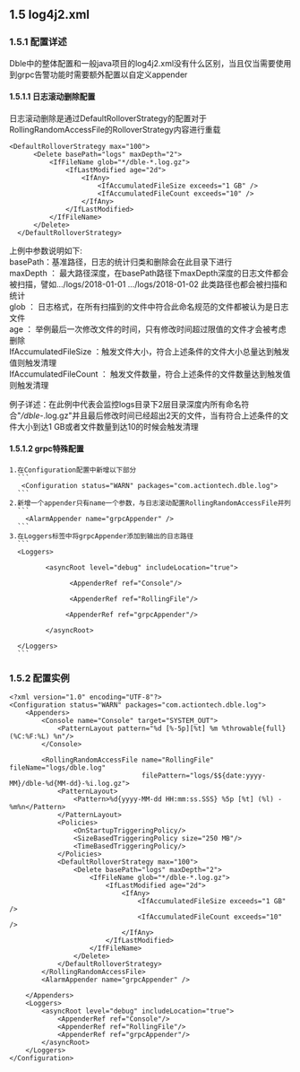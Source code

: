 ##  1.5 log4j2.xml
###  1.5.1 配置详述
   Dble中的整体配置和一般java项目的log4j2.xml没有什么区别，当且仅当需要使用到grpc告警功能时需要额外配置以自定义appender
####  1.5.1.1 日志滚动删除配置
   日志滚动删除是通过DefaultRolloverStrategy的配置对于RollingRandomAccessFile的RolloverStrategy内容进行重载
```
<DefaultRolloverStrategy max="100">
      <Delete basePath="logs" maxDepth="2">
          <IfFileName glob="*/dble-*.log.gz">
              <IfLastModified age="2d">
                  <IfAny>
                      <IfAccumulatedFileSize exceeds="1 GB" />
                      <IfAccumulatedFileCount exceeds="10" />
                  </IfAny>
              </IfLastModified>
          </IfFileName>
      </Delete>
  </DefaultRolloverStrategy>
```
上例中参数说明如下:  
 basePath：基准路径，日志的统计归类和删除会在此目录下进行  
 maxDepth ： 最大路径深度，在basePath路径下maxDepth深度的日志文件都会被扫描，譬如.../logs/2018-01-01  .../logs/2018-01-02 此类路径也都会被扫描和统计  
 glob ： 日志格式，在所有扫描到的文件中符合此命名规范的文件都被认为是日志文件   
 age  ： 举例最后一次修改文件的时间，只有修改时间超过限值的文件才会被考虑删除  
 IfAccumulatedFileSize ：触发文件大小，符合上述条件的文件大小总量达到触发值则触发清理  
 IfAccumulatedFileCount ： 触发文件数量，符合上述条件的文件数量达到触发值则触发清理  
  
  例子详述：在此例中代表会监控logs目录下2层目录深度内所有命名符合"*/dble-*.log.gz"并且最后修改时间已经超出2天的文件，当有符合上述条件的文件大小到达1 GB或者文件数量到达10的时候会触发清理
####  1.5.1.2 grpc特殊配置
    1.在Configuration配置中新增以下部分
      ```
       <Configuration status="WARN" packages="com.actiontech.dble.log">
      ```
    2.新增一个appender只有name一个参数，与日志滚动配置RollingRandomAccessFile并列
      ``` 
        <AlarmAppender name="grpcAppender" />
      ```
    3.在Loggers标签中将grpcAppender添加到输出的日志路径
      ```
      <Loggers>

             <asyncRoot level="debug" includeLocation="true">

                   <AppenderRef ref="Console"/>

                   <AppenderRef ref="RollingFile"/>

                  <AppenderRef ref="grpcAppender"/>

             </asyncRoot>

      </Loggers>
      ```
###  1.5.2 配置实例
```
<?xml version="1.0" encoding="UTF-8"?>
<Configuration status="WARN" packages="com.actiontech.dble.log">
    <Appenders>
        <Console name="Console" target="SYSTEM_OUT">
            <PatternLayout pattern="%d [%-5p][%t] %m %throwable{full} (%C:%F:%L) %n"/>
        </Console>
 
        <RollingRandomAccessFile name="RollingFile" fileName="logs/dble.log"
                                 filePattern="logs/$${date:yyyy-MM}/dble-%d{MM-dd}-%i.log.gz">
            <PatternLayout>
                <Pattern>%d{yyyy-MM-dd HH:mm:ss.SSS} %5p [%t] (%l) - %m%n</Pattern>
            </PatternLayout>
            <Policies>
                <OnStartupTriggeringPolicy/>
                <SizeBasedTriggeringPolicy size="250 MB"/>
                <TimeBasedTriggeringPolicy/>
            </Policies>
            <DefaultRolloverStrategy max="100">
                <Delete basePath="logs" maxDepth="2">
                    <IfFileName glob="*/dble-*.log.gz">
                        <IfLastModified age="2d">
                            <IfAny>
                                <IfAccumulatedFileSize exceeds="1 GB" />
                                <IfAccumulatedFileCount exceeds="10" />
                            </IfAny>
                        </IfLastModified>
                    </IfFileName>
                </Delete>
            </DefaultRolloverStrategy>
        </RollingRandomAccessFile>
        <AlarmAppender name="grpcAppender" />
 
    </Appenders>
    <Loggers>
        <asyncRoot level="debug" includeLocation="true">
            <AppenderRef ref="Console"/>
            <AppenderRef ref="RollingFile"/>
            <AppenderRef ref="grpcAppender"/>
        </asyncRoot>
    </Loggers>
</Configuration>
```
